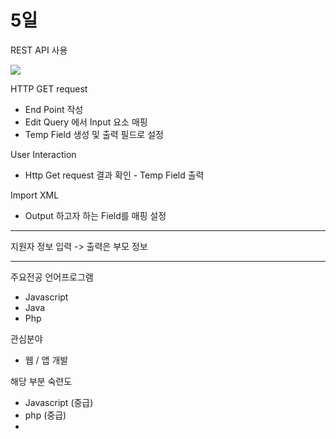 # 5일

REST API 사용


![](5Day/%E1%84%89%E1%85%B3%E1%84%8F%E1%85%B3%E1%84%85%E1%85%B5%E1%86%AB%E1%84%89%E1%85%A3%E1%86%BA%202021-08-06%20%E1%84%8B%E1%85%A9%E1%84%8C%E1%85%A5%E1%86%AB%2010.10.39.png)

HTTP GET request 
- End Point 작성
- Edit Query 에서 Input 요소 매핑
- Temp Field 생성 및 출력 필드로 설정

User Interaction
- Http Get request 결과 확인 - Temp Field 출력

Import XML
- Output 하고자 하는 Field를 매핑 설정



- - - -

지원자 정보 입력 -> 출력은 부모 정보


- - - -

주요전공 언어프로그램
- Javascript
- Java
- Php

관심분야
* 웹 / 앱 개발

해당 부분 숙련도
- Javascript (중급)
- php (중급)
- 
